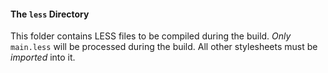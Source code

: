 #### The `less` Directory

This folder contains LESS files to be compiled during the build. 
*Only* `main.less` will be processed during the build. All other 
stylesheets must be *imported* into it.
